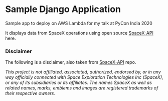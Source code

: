 # Sample Django Application

Sample app to deploy on AWS Lambda for my talk at PyCon India 2020

It displays data from SpaceX operations using open source [SpaceX-API](https://github.com/r-spacex/SpaceX-API) here.


### Disclaimer

The following is a disclaimer, also taken from [SpaceX-API](https://github.com/r-spacex/SpaceX-API) repo.

*This project is not affiliated, associated, authorized, endorsed by, or in any way officially connected with Space Exploration Technologies Inc (SpaceX), or any of its subsidiaries or its affiliates. The names SpaceX as well as related names, marks, emblems and images are registered trademarks of their respective owners.*
